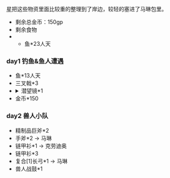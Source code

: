 [星](Xing&Die.md)把这些物资里面比较重的整理到了岸边，较轻的塞进了马琳包里。

- 剩余总金币：150gp
- 剩余食物
- - 鱼*23人天

### day1 钓鱼&鱼人遭遇

- 鱼*13人天
- 三叉戟*3
- <details><summary>潜望镜*1</summary>价格 20金币，重量 4磅。这根2英尺长的金属管在每个直角末端上都有一面镜子，如果你从一端看进去，就可以看到另一端的景象，这让你能够安全的越过障碍，绕过拐角，或进入不适合头部进入的狭小空间。使用潜望镜时，其金属管的末端视为一个微型的物体，这使得被观察的生物发现你的可能性极小。如果对被观察的生物而言，你除了潜望镜的末端之外都已完全隐藏起来，那么你的潜行检定使用潜望镜的微型体型调整值，而不是你自己的体型调整值。因为镜子的失真，通过潜望镜观察的时候你的察觉检定有-4惩罚。虽然潜望镜相当坚固（硬度 5，2点生命值），但里面的反射镜是脆弱的（硬度1，1点生命值），任何超过了潜望镜硬度的伤害也同样适用于金属管和里面的反射镜。</details>
- 金币*150

### day2 兽人小队

- 精制品巨斧*2
- 手斧*2 -> 马琳
- 链甲衫*1 -> 克劳迪奥
- 链甲衫*3
- 复合[1]长弓*1 -> 马琳
- 兽人战鼓*1